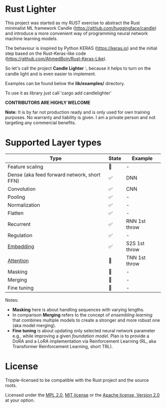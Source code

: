 # Rust Lighter

This project was started as my RUST exercise to abstract the Rust minimalist ML framework Candle (https://github.com/huggingface/candle) and introduce a more convenient way of programming neural network machine learning models. 

The behaviour is inspired by Python KERAS (https://keras.io) and the initial step based on the Rust-Keras-like code (https://github.com/AhmedBoin/Rust-Keras-Like). 

So let's call the project **Candle Lighter** &#128367;, because it helps to turn on the candle light and is even easier to implement.

Examples can be found below the **lib/examples/** directory.  

To use it as library just call 'cargo add candlelighter'

**CONTRIBUTORS ARE HIGHLY WELCOME**


**Note:** It is by far not production ready and is only used for own training purposes. No warranty and liability is given. I am a private person and not targeting any commercial benefits. 


# Supported Layer types

| Type         |      State    |  Example      | 
|--------------|---------------|---------------|
| Feature scaling      |  &#x1F3C3;     | -             |
| Dense (aka feed forward network, short FFN)        |  &#9989;      | DNN           |
| Convolution  |  &#9989;      | CNN           |
| Pooling      |  &#9989;      | -             |
| Normalization|  &#9989;      | -             |
| Flatten      |  &#9989;      | -             | 
| Recurrent    |  &#9989;      | RNN 1st throw |  
| Regulation   |  &#9989;      | -             | 
| [Embedding](./docs/embedding.MD)     |  &#9989;      | S2S 1st throw |
| [Attention](./docs/attention.MD)    |  &#x1F3C3;    | TNN 1st throw  |
| Masking      |  &#x1F3C3;    | -             |
| Merging      |  &#x1F3C3;    | -             | 
| Fine tuning      |  &#x1F3C3;    | -             | 


Notes:
- **Masking** here is about handling sequences with varying lengths. 
- In comparison **Merging** refers to the concept of *ensembling learning* that combines multiple models to create a stronger and more robust one (aka model merging). 
- **Fine tuning** is about updating only selected neural network parameter e.g., while improving a given *foundation model*. Plan is to provide a DoRA and a LoRA implementation via Reinforcement Learning (RL, aka Transformer Reinforcement Learning, short TRL). 



# License
Tripple-licensed to be compatible with the Rust project and the source roots.

Licensed under the [MPL 2.0](./LICENSE), [MIT license](http://opensource.org/licenses/MIT) or the [Apache license, Version 2.0](http://www.apache.org/licenses/LICENSE-2.0) at your option. 
